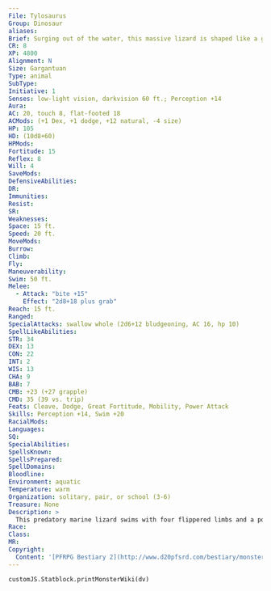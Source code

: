 ```yaml
---
File: Tylosaurus
Group: Dinosaur
aliases: 
Brief: Surging out of the water, this massive lizard is shaped like a giant fish with a powerful, toothed maw.
CR: 8
XP: 4800
Alignment: N
Size: Gargantuan
Type: animal
SubType: 
Initiative: 1
Senses: low-light vision, darkvision 60 ft.; Perception +14
Aura: 
AC: 20, touch 8, flat-footed 18
ACMods: (+1 Dex, +1 dodge, +12 natural, -4 size)
HP: 105
HD: (10d8+60)
HPMods: 
Fortitude: 15
Reflex: 8
Will: 4
SaveMods: 
DefensiveAbilities: 
DR: 
Immunities: 
Resist: 
SR: 
Weaknesses: 
Space: 15 ft.
Speed: 20 ft.
MoveMods: 
Burrow: 
Climb: 
Fly: 
Maneuverability: 
Swim: 50 ft.
Melee: 
  - Attack: "bite +15"
    Effect: "2d8+18 plus grab"
Reach: 15 ft.
Ranged: 
SpecialAttacks: swallow whole (2d6+12 bludgeoning, AC 16, hp 10)
SpellLikeAbilities: 
STR: 34
DEX: 13
CON: 22
INT: 2
WIS: 13
CHA: 9
BAB: 7
CMB: +23 (+27 grapple)
CMD: 35 (39 vs. trip)
Feats: Cleave, Dodge, Great Fortitude, Mobility, Power Attack
Skills: Perception +14, Swim +20
RacialMods: 
Languages: 
SQ: 
SpecialAbilities: 
SpellsKnown: 
SpellsPrepared: 
SpellDomains: 
Bloodline: 
Environment: aquatic
Temperature: warm
Organization: solitary, pair, or school (3-6)
Treasure: None
Description: >
  This predatory marine lizard swims with four flippered limbs and a powerful, fluke-like tail. Its extended snout is filled with sharp teeth, and it feeds on both aquatic and surface prey. They are known to attack ships, mistaking them for basking whales or other creatures. A tylosaurus grows up to 50 feet in length and weighs 30,000 pounds.  TYLOSAURUS COMPANIONS  Starting Stats: Size Medium; Speed 20 ft., swim 50 ft.; AC +3 natural armor; Attack bite (1d6); Ability Scores Str 10, Dex 17, Con 10, Int 2, Wis 13, Cha 9; SQ low-light vision, scent.  7th-level Adv.: Size Large; AC +2 natural armor; Attack bite (1d8); Ability Scores Str +8, Dex -2, Con +4; SQ grab.
Race: 
Class: 
MR: 
Copyright:
  Content: '[PFRPG Bestiary 2](http://www.d20pfsrd.com/bestiary/monster-listings/animals/dinosaur/tylosaurus)'
---
```

```dataviewjs
customJS.Statblock.printMonsterWiki(dv)
```

